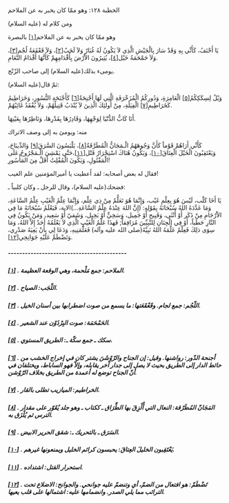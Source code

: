   الخطبة  ١٢٨: وهو ممّا كان يخبر به عن الملاحم	

ومن كلام له (عليه السلام)

وهو ممّا كان يخبر به عن الملاحم[[١\]](https://arabic.balaghah.net/node/579#_ftn1) بالبصرة

يَا أَحْنَفُ، كَأَنِّي بِهِ وَقَدْ سَارَ بِالْجَيْشِ الَّذِي لاَ يَكُونُ لَهُ غُبَارٌ وَلاَ لَجَبٌ[[٢\]](https://arabic.balaghah.net/node/579#_ftn2)، وَلاَ قَعْقَعَةُ لُجُم[[٣\]](https://arabic.balaghah.net/node/579#_ftn3)، وَلاَ حَمْحَمَةُ خَيْل[[٤\]](https://arabic.balaghah.net/node/579#_ftn4)، يُثِيرُونَ الاَْرْضَ بِأَقْدَامِهِمْ كَأَنَّهَا أَقْدَامُ النَّعَامِ.

يومىء بذلك(عليه السلام) إلى صاحب الزّنْج.

ثمّ قال(عليه السلام):

وَيْلٌ لِسِكَكِكُمُ[[٥\]](https://arabic.balaghah.net/node/579#_ftn5) الْعَامِرَةِ، وَدُورِكُمُ الْمُزَخْرَفَةِ الَّتِي لَهَا أَجْنِحَةٌ[[٦\]](https://arabic.balaghah.net/node/579#_ftn6) كَأَجْنَحَةِ النُّسُورِ، وَخَرَاطِيمُ كَخَرَاطِيمِ[[٧\]](https://arabic.balaghah.net/node/579#_ftn7) الْفِيَلَةِ، مِنْ أُولئِكَ الَّذِينَ لاَ يُنْدَبُ قَتِيلُهُمْ، وَلاَ يُفْقَدُ غَائِبُهُمْ.

أَنَا كَابُّ الدُّنْيَا لِوَجْهِهَا، وَقَادِرُهَا بِقَدْرِهَا، وَنَاظِرُهَا بِعَيْنِهَا.

منه: ويومئ به إلى وصف الاتراك

كَأَنِّي أَرَاهُمْ قَوْماً كَأَنَّ وَجُوهَهُمُ الْـمَجَانُّ الْمُطَرَّقَةُ[[٨\]](https://arabic.balaghah.net/node/579#_ftn8)، يَلْبَسُونَ السَّرَقَ[[٩\]](https://arabic.balaghah.net/node/579#_ftn9) وَالدِّيبَاجَ، وَيَعْتَقِبُونَ الْخَيْلَ الْعِتَاقَ[[١٠\]](https://arabic.balaghah.net/node/579#_ftn10)، وَيَكُونُ هُنَاكَ اسْتِحْرَارُ قَتْل[[١١\]](https://arabic.balaghah.net/node/579#_ftn11)،حَتَّى يَمْشِيَ الْـمَجْرُوحُ عَلَى الْمَقْتُولِ، وَيَكُونَ الْمُفْلِتُ أَقَلَّ مِنَ المَأْسُورِ!

فقال له بعض أصحابه: لقد أَعطيت يا أميرالمؤمنين علم الغيب!

فضحك(عليه السلام)، وقال للرجل ـ وكان كلبياً ـ:

يَا أَخَا كَلْب، لَيْسَ هُوَ بِعِلْمِ غَيْب، وَإِنَّمَا  هُوَ تَعَلُّمٌ مِنْ ذِي عِلْم، وَإِنَّمَا عِلْمُ الْغَيْبِ عِلْمُ  السَّاعَةِ، وَمَا عَدَّدَهُ اللهُ سُبْحَانَهُ بِقَوْلِهِ: (إِنَّ اللهَ  عِنْدَهُ عِلْمُ السَّاعَةِ...)الاية، فَيَعْلَمُ سُبْحَانَهُ مَا فِي  الاَْرْحَامِ مِنْ ذَكَر أَوْ أُنْثَى، وَقَبِيح أَوْ جَمِيل، وَسَخِيٍّ  أَوْ بَخِيل، وَشَقيّ أَوْ سَعِيد، وَمَنْ يَكُونُ فِي النَّارِ حَطَباً،  أَوْ فِي الْجِنَانِ لِلنَّبِيِّينَ مُرَافِقاً; فَهذَا عَلْمُ الْغَيْبِ  الَّذِي لاَ يَعْلَمُهُ أَحَدٌ إِلاَّ اللهُ، وَمَا سِوَى ذلِكَ فَعِلْمٌ  عَلَّمَهُ اللهُ نَبِيَّهُ(صلى الله عليه وآله) فَعَلَّمَنِيهِ، وَدَعَا  لِي بِأَنْ يَعِيَهُ صَدْرِي، وَتَضْطَمَّ عَلَيْهِ جَوَانِحِي[[١٢\]](https://arabic.balaghah.net/node/579#_ftn12).

##### ------------------------------------------

##### [[١\]](https://arabic.balaghah.net/node/579#_ftnref1) . الملاحم: جمع مَلْحمة، وهي الوقعة العظيمة.

##### [[٢\]](https://arabic.balaghah.net/node/579#_ftnref2) . اللّجَب: الصياح.

##### [[٣\]](https://arabic.balaghah.net/node/579#_ftnref3) . اللّجُم: جمع لجام. وقَعْقَعَتها: ما يسمع من صوت اضطرابها بين أسنان الخيل.

##### [[٤\]](https://arabic.balaghah.net/node/579#_ftnref4) . الحَمْحَمَة: صوت البِرْذَوْن عند الشعير.

##### [[٥\]](https://arabic.balaghah.net/node/579#_ftnref5) . سكك ـ جمع سكّة ـ: الطريق المستوي.

##### [[٦\]](https://arabic.balaghah.net/node/579#_ftnref6) . أجنحة الدّور: رواشنها. وقيل: إن الجناح والرّوْشَنَ يشتر كان في إخراج  الخشب من حائط الدار إلى الطريق بحيث لا يصل إلى جدار آخر يقابله، وإلاّ  فهو الساباط، ويختلفان في أنّ الجناح توضع له أعمدة من الطريق بخلاف  الرّوْشن.

##### [[٧\]](https://arabic.balaghah.net/node/579#_ftnref7) . الخراطيم: الميازيب تطلى بالقار.

##### [[٨\]](https://arabic.balaghah.net/node/579#_ftnref8) . المَجَانّ المُطَرّقة: النعال التي أُلْزِقَ بها الطِّرَاق ـ ككتاب ـ وهو جلد يُقَوّر على مقدار الترس ثم يُلْزَق به.

##### [[٩\]](https://arabic.balaghah.net/node/579#_ftnref9) . السَرَق ـ بالتحريك ـ: شقق الحرير الابيض.

##### [[١٠\]](https://arabic.balaghah.net/node/579#_ftnref10) . يَعْتَقِبون الخليلَ العِتاقَ: يحبسون كرائم الخليل ويمنعونها غيرهم.

##### [[١١\]](https://arabic.balaghah.net/node/579#_ftnref11) . استحرار القتل: اشتداده.

##### [[١٢\]](https://arabic.balaghah.net/node/579#_ftnref12) . تَضْطَمّ: هو افتعال من الضمّ، أي وتنضمّ عليه جوانحي. والجوانح:  الاضلاع تحت الترائب مما يلي الصدر. وانضمامها عليه: اشتمالها على قلب  يعيها. 
